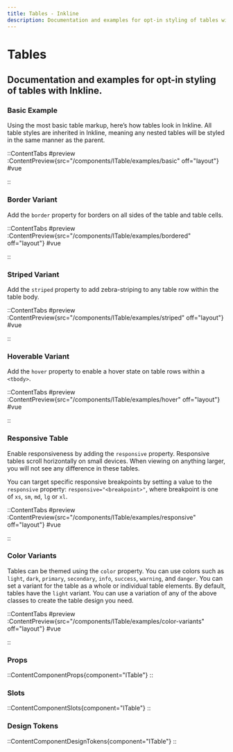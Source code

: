 ```yaml
---
title: Tables - Inkline
description: Documentation and examples for opt-in styling of tables with Inkline.
---
```


# Tables
## Documentation and examples for opt-in styling of tables with Inkline.

### Basic Example
Using the most basic table markup, here’s how tables look in Inkline. All table styles are inherited in Inkline, meaning any nested tables will be styled in the same manner as the parent.

::ContentTabs
#preview
:ContentPreview{src="/components/ITable/examples/basic" off="layout"}
#vue
<!-- Autodocs{src="@inkline/inkline/components/ITable/examples/basic.vue" lang="vue"} -->
::

[//]: # (::ContentAlert)
[//]: # (If your tables require more features such as sorting, filtering and rendering, you might want to take a look at the [Datatable]&#40;/docs/components/datatable&#41; component.)
[//]: # (::)

### Border Variant
Add the `border` property for borders on all sides of the table and table cells.

::ContentTabs
#preview
:ContentPreview{src="/components/ITable/examples/bordered" off="layout"}
#vue
<!-- Autodocs{src="@inkline/inkline/components/ITable/examples/bordered.vue" lang="vue"} -->
::

### Striped Variant
Add the `striped` property to add zebra-striping to any table row within the table body.

::ContentTabs
#preview
:ContentPreview{src="/components/ITable/examples/striped" off="layout"}
#vue
<!-- Autodocs{src="@inkline/inkline/components/ITable/examples/striped.vue" lang="vue"} -->
::

### Hoverable Variant
Add the `hover` property to enable a hover state on table rows within a `<tbody>`.

::ContentTabs
#preview
:ContentPreview{src="/components/ITable/examples/hover" off="layout"}
#vue
<!-- Autodocs{src="@inkline/inkline/components/ITable/examples/hover.vue" lang="vue"} -->
::

### Responsive Table
Enable responsiveness by adding the `responsive` property. Responsive tables scroll horizontally on small devices. When viewing on anything larger, you will not see any difference in these tables.

You can target specific responsive breakpoints by setting a value to the `responsive` property: `responsive="<breakpoint>"`, where breakpoint is one of `xs`, `sm`, `md`, `lg` or `xl`.

::ContentTabs
#preview
:ContentPreview{src="/components/ITable/examples/responsive" off="layout"}
#vue
<!-- Autodocs{src="@inkline/inkline/components/ITable/examples/responsive.vue" lang="vue"} -->
::

### Color Variants
Tables can be themed using the `color` property. You can use colors such as `light`, `dark`, `primary`, `secondary`, `info`, `success`, `warning`, and `danger`. You can set a variant for the table as a whole or individual table elements. By default, tables have the `light` variant. You can use a variation of any of the above classes to create the table design you need.

::ContentTabs
#preview
:ContentPreview{src="/components/ITable/examples/color-variants" off="layout"}
#vue
<!-- Autodocs{src="@inkline/inkline/components/ITable/examples/color-variants.vue" lang="vue"} -->
::

### Props
::ContentComponentProps{component="ITable"}
::

### Slots
::ContentComponentSlots{component="ITable"}
::

### Design Tokens
::ContentComponentDesignTokens{component="ITable"}
::
